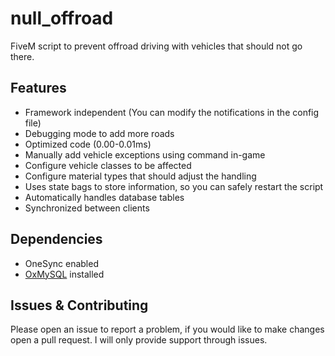 # null_offroad

FiveM script to prevent offroad driving with vehicles that should not go there.

## Features

- Framework independent (You can modify the notifications in the config file)
- Debugging mode to add more roads
- Optimized code (0.00-0.01ms)
- Manually add vehicle exceptions using command in-game
- Configure vehicle classes to be affected
- Configure material types that should adjust the handling
- Uses state bags to store information, so you can safely restart the script
- Automatically handles database tables
- Synchronized between clients

## Dependencies

- OneSync enabled
- [OxMySQL](https://github.com/overextended/oxmysql) installed

## Issues & Contributing

Please open an issue to report a problem, if you would like to make changes open a pull request. I will only provide support through issues.
